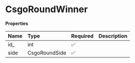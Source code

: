 # CsgoRoundWinner

**Properties**

| Name | Type          | Required | Description |
| :--- | :------------ | :------- | :---------- |
| id\_ | int           | ✅       |             |
| side | CsgoRoundSide | ✅       |             |
